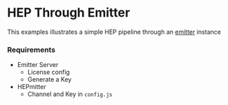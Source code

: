 # HEP Through Emitter

This examples illustrates a simple HEP pipeline through an [emitter](https://github.com/emitter-io/) instance

### Requirements
- Emitter Server
  - License config
  - Generate a Key
- HEPmitter
  - Channel and Key in `config.js`




